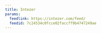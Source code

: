 ```yaml
---
title: Intezer
params:
  feedlink: https://intezer.com/feed/
  feedid: 7c24534c0fcce02faccff9b4747249ae
---
```

